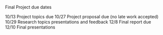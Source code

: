 Final Project due dates

10/13 Project topics due
10/27 Project proposal due (no late work accepted)
10/29 Research topics presentations and feedback
12/8  Final report due
12/10 Final presentations
